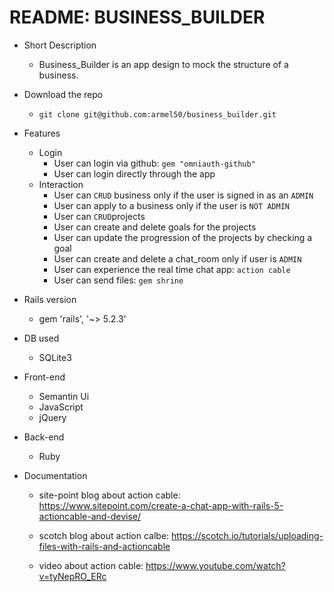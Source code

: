 # README: BUSINESS_BUILDER

* Short Description 
    - Business_Builder is an app design to mock the structure of a business.

* Download the repo
    - `git clone git@github.com:armel50/business_builder.git`

* Features
    - Login 
        - User can login via github: `gem "omniauth-github"`
        - User can login directly through the app 
    - Interaction 
        - User can `CRUD` business only if the user is signed in as an `ADMIN`
        - User can apply to a business only if the user is `NOT ADMIN`
        - User can `CRUD`projects 
        - User can create and delete goals for the projects 
        - User can update the progression of the projects by checking a goal
        - User can create and delete a chat_room only if user is `ADMIN`
        - User can experience the real time chat app: `action cable`
        - User can send files: `gem shrine`

* Rails version
    - gem 'rails', '~> 5.2.3'

* DB used 
    - SQLite3
* Front-end
    - Semantin Ui
    - JavaScript
    - jQuery
* Back-end 
    - Ruby
* Documentation 
    - site-point blog about action cable: https://www.sitepoint.com/create-a-chat-app-with-rails-5-actioncable-and-devise/
    
    - scotch blog about action calbe: https://scotch.io/tutorials/uploading-files-with-rails-and-actioncable
    - video about action cable: https://www.youtube.com/watch?v=tyNepRO_ERc
